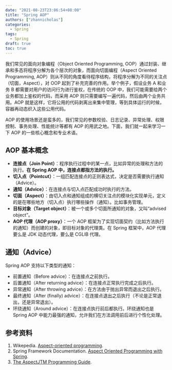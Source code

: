 ```yaml
---
date: "2021-08-23T23:06:54+08:00"
title: "Spring AOP"
authors: ["zhannicholas"]
categories:
  - Spring
tags:
  - Spring
draft: true
toc: true
---
```


我们常见的面向对象编程（Object Oriented Programming, OOP）通过封装、继承和多态将程序分解为各个层次的对象，而面向切面编程（Aspect Oriented Programming, AOP）则从不同的角度看待程序结构，将程序分解为不同的关注点（切面，Aspect），对 OOP 起到了补充完善的作用。举个例子，假设业务 A 和业务 B 都需要对用户的访问行为进行鉴权，在传统的 OOP 中，我们可能需要给两个业务都加上鉴权的代码，而采用 AOP 则只需要编写一遍代码，然后由两个业务共用。AOP 就是这样，它将公用的代码剥离出来集中管理，等到具体运行的时候，容器再动态织入这些公用代码。

AOP 的使用场景还是蛮多的，我们常见的参数校验、日志记录、异常处理、权限控制、事务处理、性能统计等都有 AOP 的用武之地。下面，我们就一起来学习一下 AOP 的一些核心概念和专业术语。

## AOP 基本概念

* **连接点（Join Point）**：程序执行过程中的某一点，比如异常的处理和方法的执行。**在 Spring AOP 中，连接点都指方法的执行。**
* **切入点（Pointcut）**：一组匹配连接点的正则表达式，决定是否需要执行通知（Advice）。
* **通知（Advice）**：在连接点与切入点匹配成功时执行的方法。
* **切面（Aspect）**：由切入点和通知组成的横切关注点的模块化实现单元，定义的是在哪些地方（切入点）执行哪些操作（通知）。比如事务管理。
* **目标对象（Target object）**：被一个或多个切面所通知的对象，又叫“advised object”。
* **AOP 代理（AOP proxy）**：一个 AOP 框架为了实现切面契约（比如方法执行的通知）而创建的对象，即目标对象的代理类。在 Spring 框架中，AOP 代理要么是 JDK 动态代理，要么是 CGLIB 代理。


## 通知（Advice）

Spring AOP 支持以下类型的通知：

* 前置通知（Before advice）：在连接点之前执行。
* 后置通知（After returning advice）：在连接点正常执行完成之后执行。
* 异常通知（After throwing advice）：在方法由于抛出异常而退出之后执行。
* 最终通知（After (finally) advice）：在连接点退出之后执行（不论是正常退出，还是异常退出）。
* 环绕通知（Around advice）：在连接点执行前后都执行。环绕通知也是 Spring AOP 中能力最强的通知，允许我们在方法调用前后进行个性化处理。




## 参考资料

1. Wikepedia. [Aspect-oriented programming](https://en.wikipedia.org/wiki/Aspect-oriented_programming).
2. Spring Framework Documentation. [Aspect Oriented Programming with Spring](https://docs.spring.io/spring-framework/docs/current/reference/html/core.html#aop).
3. [The AspectJTM Programming Guide](https://www.eclipse.org/aspectj/doc/released/progguide/index.html).